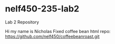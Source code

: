# nelf450-235-lab2
Lab 2 Repository

Hi my name is Nicholas
Fixed coffee bean html repo: https://github.com/nelf450/coffeebeanroast.git